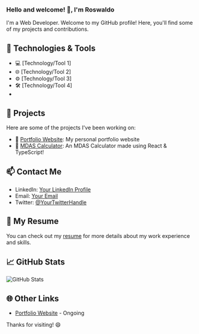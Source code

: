 ### Hello and welcome! 👋, I'm Roswaldo

I'm a Web Developer. Welcome to my GitHub profile! Here, you'll find some of my projects and contributions.

## 🔧 Technologies & Tools

- 💻 [Technology/Tool 1]
- 🌐 [Technology/Tool 2]
- ⚙️ [Technology/Tool 3]
- 🛠️ [Technology/Tool 4]
- 

## 🚀 Projects

Here are some of the projects I've been working on:

- 🌟 [Portfolio Website](link-to-project-1): My personal portfolio website
- 🧮 [MDAS Calculator](https://github.com/ImRSF07/react-typescript-mdas-calculator): An MDAS Calculator made using React & TypeScript!

## 📫 Contact Me

- LinkedIn: [Your LinkedIn Profile](link-to-linkedin)
- Email: [Your Email](mailto:your-email@example.com)
- Twitter: [@YourTwitterHandle](https://twitter.com/your-twitter-handle)

## 💼 My Resume

You can check out my [resume](link-to-resume) for more details about my work experience and skills.

## 📈 GitHub Stats

![GitHub Stats](https://github-readme-stats.vercel.app/api?username=your-username&show_icons=true&theme=dark)

## 🌐 Other Links

- [Portfolio Website](link-to-portfolio) - Ongoing

Thanks for visiting! 😄
